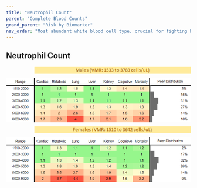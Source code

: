 ```yaml
---
title: "Neutrophil Count"
parent: "Complete Blood Counts"
grand_parent: "Risk by Biomarker"
nav_order: "Most abundant white blood cell type, crucial for fighting bacterial infections. High counts suggest infection or inflammation."
---
```



## Neutrophil Count




<div style="display: flex; flex-direction: column; gap: 10px;">

  <img src="/assets/images/vmrbiomarker_neutrophils__male.png" alt="Neutrophil Count VMR Male" style="margin-left: 15%">
  <img src="/assets/images/rr_neutrophils__male.png" alt="Neutrophil Count RR Male">

  <img src="/assets/images/vmrbiomarker_neutrophils__female.png" alt="Neutrophil Count VMR Female" style="margin-left: 15%; ">
  <img src="/assets/images/rr_neutrophils__female.png" alt="Neutrophil Count RR Female">

</div>



